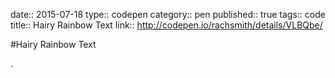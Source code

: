 date:: 2015-07-18
type:: codepen
category:: pen
published:: true
tags:: code
title:: Hairy Rainbow Text
link:: http://codepen.io/rachsmith/details/VLBQbe/

#Hairy Rainbow Text

.